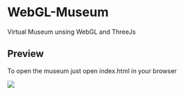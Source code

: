 # WebGL-Museum
Virtual Museum unsing WebGL and ThreeJs

## Preview

To open the museum just open index.html in your browser

![](preview.gif)

